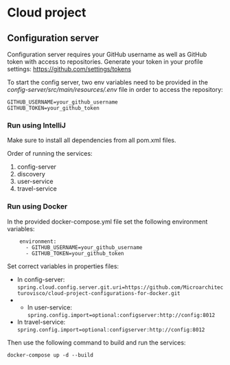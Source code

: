 # Cloud project

## Configuration server
Configuration server requires your GitHub username as well as GitHub token with access to repositories.
Generate your token in your profile settings: https://github.com/settings/tokens 

To start the config server, two env variables need to be provided in the _config-server/src/main/resources/.env_ file in order to access the repository:
```
GITHUB_USERNAME=your_github_username
GITHUB_TOKEN=your_github_token
```

### Run using IntelliJ
Make sure to install all dependencies from all pom.xml files.

Order of running the services:
1. config-server
2. discovery
3. user-service
4. travel-service


### Run using Docker
In the provided docker-compose.yml file set the following environment variables:

```
    environment:
      - GITHUB_USERNAME=your_github_username
      - GITHUB_TOKEN=your_github_token
```

Set correct variables in properties files:
- In config-server:
```spring.cloud.config.server.git.uri=https://github.com/Microarchitecturovisco/cloud-project-configurations-for-docker.git```
- - In user-service:
```spring.config.import=optional:configserver:http://config:8012```
- In travel-service:
```spring.config.import=optional:configserver:http://config:8012```



Then use the following command to build and run the services:
```
docker-compose up -d --build
```

